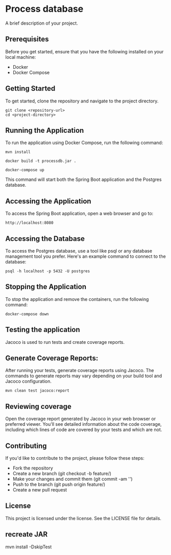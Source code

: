 # Process database

A brief description of your project.

## Prerequisites

Before you get started, ensure that you have the following installed on your local machine:

- Docker
- Docker Compose

## Getting Started

To get started, clone the repository and navigate to the project directory.
```
git clone <repository-url>
cd <project-directory>
```




## Running the Application
To run the application using Docker Compose, run the following command:

```
mvn install 
```

```
docker build -t processdb.jar .
```

```
docker-compose up
```

This command will start both the Spring Boot application and the Postgres database.

## Accessing the Application
To access the Spring Boot application, open a web browser and go to:

```
http://localhost:8080
```

## Accessing the Database
To access the Postgres database, use a tool like psql or any database management tool you prefer. Here's an example command to connect to the database:

```
psql -h localhost -p 5432 -U postgres
```


## Stopping the Application
To stop the application and remove the containers, run the following command:

```
docker-compose down
```


## Testing the application
Jacoco is used to run tests and create coverage reports. 
## Generate Coverage Reports:
After running your tests, generate coverage reports using Jacoco. The commands to generate reports may vary depending on your build tool and Jacoco configuration.

```
mvn clean test jacoco:report
```

## Reviewing coverage
Open the coverage report generated by Jacoco in your web browser or preferred viewer. You'll see detailed information about the code coverage, including which lines of code are covered by your tests and which are not.

## Contributing
If you'd like to contribute to the project, please follow these steps:

- Fork the repository
- Create a new branch (git checkout -b feature/<feature-name>)
- Make your changes and commit them (git commit -am '<commit-message>')
- Push to the branch (git push origin feature/<feature-name>)
- Create a new pull request


## License
This project is licensed under the <license-name> license. See the LICENSE file for details.




## recreate JAR
mvn install -DskipTest





